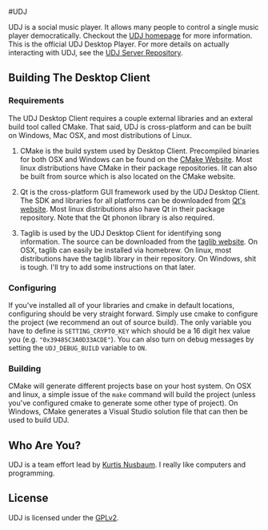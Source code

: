 #UDJ

UDJ is a social music player. It allows many people to control
a single music player democratically. Checkout the
[UDJ homepage][home] for more information. This is the official
UDJ Desktop Player. For more details on actually interacting with
UDJ, see the [UDJ Server Repository][server].


## Building The Desktop Client

### Requirements

The UDJ Desktop Client requires a couple external libraries and an exteral build tool called
CMake. That said, UDJ is cross-platform and can be built on Windows, Mac OSX, and most 
distributions of Linux.

1. CMake is the build system used by Desktop Client. Precompiled binaries for both OSX and
Windows can be found on the [CMake Website][cmake]. Most linux distributions have CMake in their
package repositories. Iit can also be built from source which is also located on the CMake website.

2. Qt is the cross-platform GUI framework used by the UDJ Desktop Client. The SDK and libraries
for all platforms can be downloaded from [Qt's website][qt]. Most linux distributions also
have Qt in their package repository. Note that the Qt phonon library is also required.

3. Taglib is used by the UDJ Desktop Client for identifying song information. The source
can be downloaded from the [taglib website][taglib]. On OSX, taglib can easily be installed
via homebrew. On linux, most distributions have the taglib library in their repository. On Windows,
shit is tough. I'll try to add some instructions on that later.

### Configuring
If you've installed all of your libraries and cmake in default locations, configuring should
be very straight forward. Simply use cmake to configure the project (we recommend an out of 
source build). The only variable you have to define is `SETTING_CRYPTO_KEY` which should be a
16 digit hex value you (e.g. `"0x39485C3A0D33ACDE"`). You can also turn on debug messages
by setting the `UDJ_DEBUG_BUILD` variable to `ON`.

### Building
CMake will generate different projects base on your host system. On OSX and linux, a simple issue
of the `make` command will build the project (unless you've configured cmake to generate some
other type of project). On Windows, CMake generates a Visual Studio solution file that can then
be used to build UDJ.

## Who Are You?

UDJ is a team effort lead by [Kurtis Nusbaum][kln].
I really like computers and programming.

## License
UDJ is licensed under the [GPLv2][gpl].


[home]:https://www.udjplayer.com
[server]:https://www.udjplayer.com
[kln]:https://github.com/klnusbaum/
[gpl]:https://github.com/klnusbaum/UDJ-Desktop-Client/blob/master/LICENSE
[cmake]:http://www.cmake.org/cmake/resources/software.html
[qt]:http://qt.nokia.com/downloads
[taglib]:http://developer.kde.org/~wheeler/taglib.html
